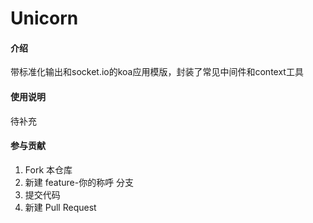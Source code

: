 # Unicorn

#### 介绍
带标准化输出和socket.io的koa应用模版，封装了常见中间件和context工具

#### 使用说明

待补充

#### 参与贡献

1.  Fork 本仓库
2.  新建 feature-你的称呼 分支
3.  提交代码
4.  新建 Pull Request
